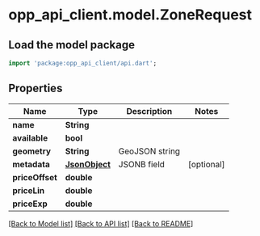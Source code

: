 # opp_api_client.model.ZoneRequest

## Load the model package
```dart
import 'package:opp_api_client/api.dart';
```

## Properties
Name | Type | Description | Notes
------------ | ------------- | ------------- | -------------
**name** | **String** |  | 
**available** | **bool** |  | 
**geometry** | **String** | GeoJSON string | 
**metadata** | [**JsonObject**](.md) | JSONB field | [optional] 
**priceOffset** | **double** |  | 
**priceLin** | **double** |  | 
**priceExp** | **double** |  | 

[[Back to Model list]](../README.md#documentation-for-models) [[Back to API list]](../README.md#documentation-for-api-endpoints) [[Back to README]](../README.md)



